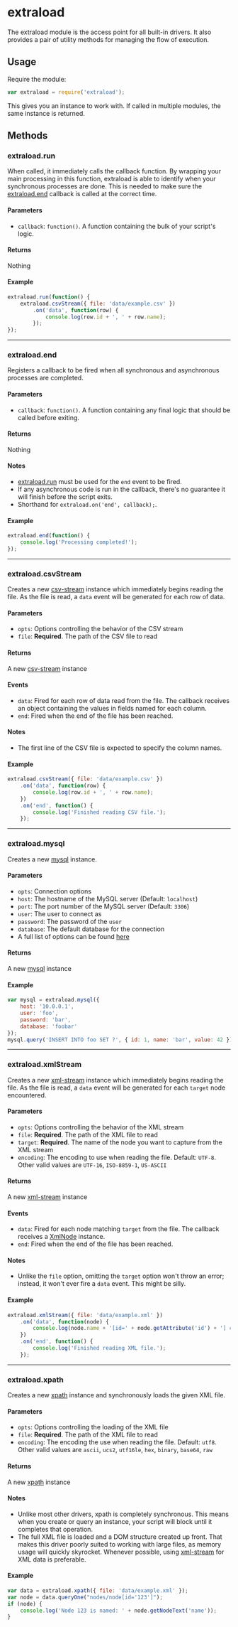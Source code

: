 # extraload

The extraload module is the access point for all built-in drivers. It also provides a pair of utility methods for managing the flow of execution.

## Usage

Require the module:
```javascript
var extraload = require('extraload');
```

This gives you an instance to work with. If called in multiple modules, the same instance is returned.

## Methods

### extraload.run
When called, it immediately calls the callback function. By wrapping your main processing in this function, extraload is able to identify when your synchronous processes are done. This is needed to make sure the [extraload.end](#extraloadend) callback is called at the correct time.

#### Parameters
 - `callback`: `function()`. A function containing the bulk of your script's logic.

#### Returns
Nothing

#### Example
```javascript
extraload.run(function() {
    extraload.csvStream({ file: 'data/example.csv' })
        .on('data', function(row) {
            console.log(row.id + ', ' + row.name);
        });
});
```

----------

### extraload.end
Registers a callback to be fired when all synchronous and asynchronous processes are completed.

#### Parameters
 - `callback`: `function()`. A function containing any final logic that should be called before exiting.

#### Returns
Nothing

#### Notes
 - [extraload.run](#extraloadrun) must be used for the `end` event to be fired.
 - If any asynchronous code is run in the callback, there's no guarantee it will finish before the script exits.
 - Shorthand for `extraload.on('end', callback);`.

#### Example
```javascript
extraload.end(function() {
    console.log('Processing completed!');
});
```

----------

### extraload.csvStream
Creates a new [csv-stream](./csv-stream.md) instance which immediately begins reading the file. As the file is read, a `data` event will be generated for each row of data.

#### Parameters
 - `opts`: Options controlling the behavior of the CSV stream
  - `file`: **Required**. The path of the CSV file to read

#### Returns
A new [csv-stream](./csv-stream.md) instance

#### Events
 - `data`: Fired for each row of data read from the file. The callback receives an object containing the values in fields named for each column.
 - `end`: Fired when the end of the file has been reached.

#### Notes
 - The first line of the CSV file is expected to specify the column names.

#### Example
```javascript
extraload.csvStream({ file: 'data/example.csv' })
    .on('data', function(row) {
        console.log(row.id + ', ' + row.name);
    })
    .on('end', function() {
        console.log('Finished reading CSV file.');
    });
```

----------

### extraload.mysql
Creates a new [mysql](./mysql.md) instance.

#### Parameters
 - `opts`: Connection options
  - `host`: The hostname of the MySQL server (Default: `localhost`)
  - `port`: The port number of the MySQL server (Default: `3306`)
  - `user`: The user to connect as
  - `password`: The password of the `user`
  - `database`: The default database for the connection
  - A full list of options can be found [here](https://github.com/felixge/node-mysql#connection-options)

#### Returns
A new [mysql](./mysql.md) instance

#### Example
```javascript
var mysql = extraload.mysql({
    host: '10.0.0.1',
    user: 'foo',
    password: 'bar',
    database: 'foobar'
});
mysql.query('INSERT INTO foo SET ?', { id: 1, name: 'bar', value: 42 });
```

----------

### extraload.xmlStream
Creates a new [xml-stream](./xml-stream.md) instance which immediately begins reading the file. As the file is read, a `data` event will be generated for each `target` node encountered.

#### Parameters
 - `opts`: Options controlling the behavior of the XML stream
  - `file`: **Required**. The path of the XML file to read
  - `target`: **Required**. The name of the node you want to capture from the XML stream
  - `encoding`: The encoding to use when reading the file. Default: `UTF-8`. Other valid values are `UTF-16`, `ISO-8859-1`, `US-ASCII`

#### Returns
A new [xml-stream](./xml-stream.md) instance

#### Events
 - `data`: Fired for each node matching `target` from the file. The callback receives a [XmlNode](./xml-stream.md#xmlnode) instance.
 - `end`: Fired when the end of the file has been reached.

#### Notes
 - Unlike the `file` option, omitting the `target` option won't throw an error; instead, it won't ever fire a `data` event. This might be silly.

#### Example
```javascript
extraload.xmlStream({ file: 'data/example.xml' })
    .on('data', function(node) {
        console.log(node.name + '[id=' + node.getAttribute('id') + '] contains a name node with the text "' + node.getNodeText('name') + '"');
    })
    .on('end', function() {
        console.log('Finished reading XML file.');
    });
```

----------

### extraload.xpath
Creates a new [xpath](./xpath.md) instance and synchronously loads the given XML file.

#### Parameters
 - `opts`: Options controlling the loading of the XML file
  - `file`: **Required**. The path of the XML file to read
  - `encoding`: The encoding the use when reading the file. Default: `utf8`. Other valid values are `ascii`, `ucs2`, `utf16le`, `hex`, `binary`, `base64`, `raw`

#### Returns
A new [xpath](./xpath.md) instance

#### Notes
 - Unlike most other drivers, xpath is completely synchronous. This means when you create or query an instance, your script will block until it completes that operation.
 - The full XML file is loaded and a DOM structure created up front. That makes this driver poorly suited to working with large files, as memory usage will quickly skyrocket. Whenever possible, using [xml-stream](./xml-stream.md) for XML data is preferable.

#### Example
```javascript
var data = extraload.xpath({ file: 'data/example.xml' });
var node = data.queryOne("nodes/node[id='123']");
if (node) {
    console.log('Node 123 is named: ' + node.getNodeText('name'));
}
```
